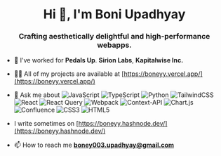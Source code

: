 <h1 align="center">Hi 👋, I'm Boni Upadhyay</h1>
<h3 align="center">Crafting aesthetically delightful and high-performance webapps.</h3>


- 🔭 I've worked for **Pedals Up**. **Sirion Labs**, **Kapitalwise Inc.**

- 👨‍💻 All of my projects are available at [https://boneyy.vercel.app/](https://boneyy.vercel.app/)

- 💬 Ask me about ![JavaScript](https://img.shields.io/badge/javascript-%23323330.svg?style=flat-square&logo=javascript&logoColor=%23F7DF1E) ![TypeScript](https://img.shields.io/badge/typescript-%23007ACC.svg?style=flat-square&logo=typescript&logoColor=white) ![Python](https://img.shields.io/badge/python-3670A0?style=flat-square&logo=python&logoColor=ffdd54) ![TailwindCSS](https://img.shields.io/badge/tailwindcss-%2338B2AC.svg?style=flat-square&logo=tailwind-css&logoColor=white) ![React](https://img.shields.io/badge/react-%2320232a.svg?style=flat-square&logo=react&logoColor=%2361DAFB) ![React Query](https://img.shields.io/badge/-React%20Query-FF4154?style=flat-square&logo=react%20query&logoColor=white) ![Webpack](https://img.shields.io/badge/webpack-%238DD6F9.svg?style=flat-square&logo=webpack&logoColor=black) ![Context-API](https://img.shields.io/badge/Context--Api-000000?style=flat-square&logo=react) ![Chart.js](https://img.shields.io/badge/chart.js-F5788D.svg?style=flat-square&logo=chart.js&logoColor=white) ![Confluence](https://img.shields.io/badge/confluence-%23172BF4.svg?style=flat-square&logo=confluence&logoColor=white) ![CSS3](https://img.shields.io/badge/css3-%231572B6.svg?style=flat-square&logo=css3&logoColor=white) ![HTML5](https://img.shields.io/badge/html5-%23E34F26.svg?style=flat-square&logo=html5&logoColor=white)

- I write sometimes on [https://boneyy.hashnode.dev/](https://boneyy.hashnode.dev/)
- 📫 How to reach me **boney003.upadhyay@gmail.com**



